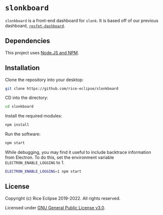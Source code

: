 # `slonkboard`

`slonkboard` is a front-end dashboard for `slonk`. 
It is based off of our previous dashboard, 
[`resfet-dashboard`](https://github.com/rice-eclipse/resfet-dashboard).

## Dependencies

This project uses [Node.JS and NPM](https://nodejs.org/). 

## Installation

Clone the repository into your desktop:

```bash
git clone https://github.com/rice-eclipse/slonkboard
```

CD into the directory:  

```bash
cd slonkboard
```

Install the required modules:

```bash
npm install
```

Run the software:

```bash
npm start
```

While debugging, you may find it useful to include backtrace information from Electron.
To do this, set the environment variable `ELECTRON_ENABLE_LOGGING` to 1.

```bash
ELECTRON_ENABLE_LOGGING=1 npm start
```

## License

Copyright (c) Rice Eclipse 2019-2022. 
All rights reserved.

Licensed under [GNU General Public License v3.0](https://github.com/rice-eclipse/slonkboard/blob/master/LICENSE).
